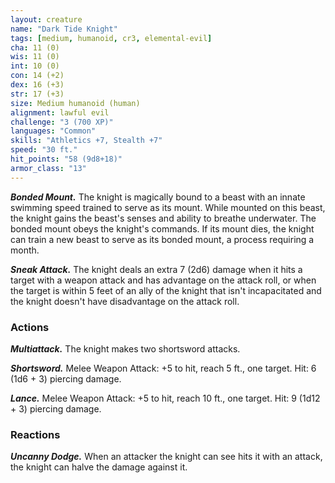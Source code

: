 ```yaml
---
layout: creature
name: "Dark Tide Knight"
tags: [medium, humanoid, cr3, elemental-evil]
cha: 11 (0)
wis: 11 (0)
int: 10 (0)
con: 14 (+2)
dex: 16 (+3)
str: 17 (+3)
size: Medium humanoid (human)
alignment: lawful evil
challenge: "3 (700 XP)"
languages: "Common"
skills: "Athletics +7, Stealth +7"
speed: "30 ft."
hit_points: "58 (9d8+18)"
armor_class: "13"
---
```


***Bonded Mount.*** The knight is magically bound to a beast with an innate swimming speed trained to serve as its mount. While mounted on this beast, the knight gains the beast's senses and ability to breathe underwater. The bonded mount obeys the knight's commands. If its mount dies, the knight can train a new beast to serve as its bonded mount, a process requiring a month.

***Sneak Attack.*** The knight deals an extra 7 (2d6) damage when it hits a target with a weapon attack and has advantage on the attack roll, or when the target is within 5 feet of an ally of the knight that isn't incapacitated and the knight doesn't have disadvantage on the attack roll.

### Actions

***Multiattack.*** The knight makes two shortsword attacks.

***Shortsword.*** Melee Weapon Attack: +5 to hit, reach 5 ft., one target. Hit: 6 (1d6 + 3) piercing damage.

***Lance.*** Melee Weapon Attack: +5 to hit, reach 10 ft., one target. Hit: 9 (1d12 + 3) piercing damage.

### Reactions

***Uncanny Dodge.*** When an attacker the knight can see hits it with an attack, the knight can halve the damage against it.